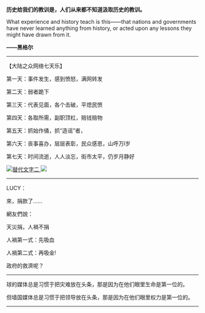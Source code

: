 **历史给我们的教训是，人们从来都不知道汲取历史的教训。**

What experience and history teach is this——that nations and governments have never learned anything from history, or acted upon any lessons they might have drawn from it.

**——黑格尔**

<hr>

【大陆之众网络七天乐】

第一天：事件发生，感到愤怒，满网转发

第二天：弱者跪下

第三天：代表见面，各个击破，平熄民愤

第四天：各取所需，副职顶杠，赔钱赔物

第五天：抓始作俑，抓“造谣”者，

第六天：丧事喜办，层层表彰，民众感恩，山呼万l岁

第七天：时间流逝，人人淡忘，街市太平，仍岁月静好

<a href="https://program-think.blogspot.com/2019/03/weekly-share-128.html">
<img src="https://camo.githubusercontent.com/063198f73c385a5d47de6fca725d6ea6a47e00f8/68747470733a2f2f6c68342e676f6f676c6575736572636f6e74656e742e636f6d2f4369656b3064554a63357547664e79356f326c4768374d636661546330623577435971456a314d686573342d7073517a6e38617875494a2d334451796d34733735524a5a554a4833765547563945486f66416559666842786653337933435a7256626232655433326234636269554c747550724e47652d317a4a584d4f6f345963753476527350706a6445" border="0" alt="替代文字二" title="每周转载：关于盐城市响水县的化工大爆炸（相关报道和网友评论，多图） @ 编程随想的博客">
<img src="https://camo.githubusercontent.com/6efedf049b9dc54edb9b39b54a34a68f7b036176/68747470733a2f2f6c68352e676f6f676c6575736572636f6e74656e742e636f6d2f397864614b6444554555494441387a696c7a4f4d614c52475658495356436f786d6972476c307a375837336e514b79556971656b4d4d5339494f6631457052747a6943564e6233763961613133696265726558714e4a535941474531316442445236425151543967686d5474394d554e775472516b4c4e774a4446686b726375585943516f5758586c476b"></a>

<hr>

LUCY：

來，捐款了……

網友們說：

天災捐，人禍不捐

人禍第一式：先吸血

人禍第二式：再吸金!

政府的救濟呢？

<hr>

球的媒体总是习惯于把灾难放在头条，那是因为在他们眼里生命是第一位的。

但墙国媒体总是习惯于把领导放在头条，那是因为在他们眼里权力是第一位的。

<hr>
